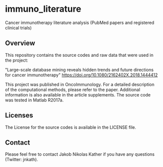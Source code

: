 # immuno_literature
Cancer immunotherapy literature analysis (PubMed papers and registered clinical trials)

## Overview

This repository contains the source codes and raw data that were used in the project:

"Large-scale database mining reveals hidden trends and future directions for cancer immunotherapy" https://doi.org/10.1080/2162402X.2018.1444412

This project was published in OncoImmunology. For a detailed description of the computational methods, please refer to the paper. Additional information is also available in the article supplements. The source code was tested in Matlab R2017a.

## Licenses

The License for the source codes is available in the LICENSE file. 

## Contact

Please feel free to contact Jakob Nikolas Kather if you have any questions (Twitter: jnkath). 